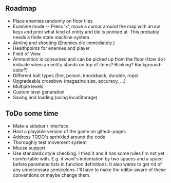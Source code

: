 ## Roadmap

- Place enemies randomly on floor tiles
- Examine mode -- Press 'x', move a cursor around the map with arrow keys and print what kind of entity and tile is pointed at. This probably needs a finite state machine system.
- Aiming and shooting (Enemies die immediately.)
- Healthpoints for enemies and player
- Field of View
- Ammunition is consumed and can be picked up from the floor (How do I indicate when an entity stands on top of items? Blinking? Background-color?)
- Different bolt types (fire, poison, knockback, durable, rope)
- Upgradeable crossbow (magazine size, accuracy, ...)
- Multiple levels
- Custom level generation
- Saving and loading (using localStorage)


## ToDo some time

- Make a sidebar / interface
- Host a playable version of the game on github-pages.
- Address TODO's sprinkled around the code
- Thoroughly test movement system
- Mouse support
- Use standardx style checking. I tried it and it has some rules I'm not yet comfortable with. E.g. it want's indentation by two spaces and a space before parameter lists in function definitions. It also wants to get rid of any unnecessary semicolons. I'll have to make the editor aware of these conventions or maybe change them.